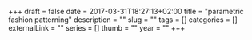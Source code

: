 +++ 
draft = false
date = 2017-03-31T18:27:13+02:00
title = "parametric fashion patterning"
description = ""
slug = "" 
tags = []
categories = []
externalLink = ""
series = []
thumb = ""
year = ""
+++